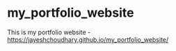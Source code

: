 # my_portfolio_website
This is my portfolio website - https://jayeshchoudhary.github.io/my_portfolio_website/
